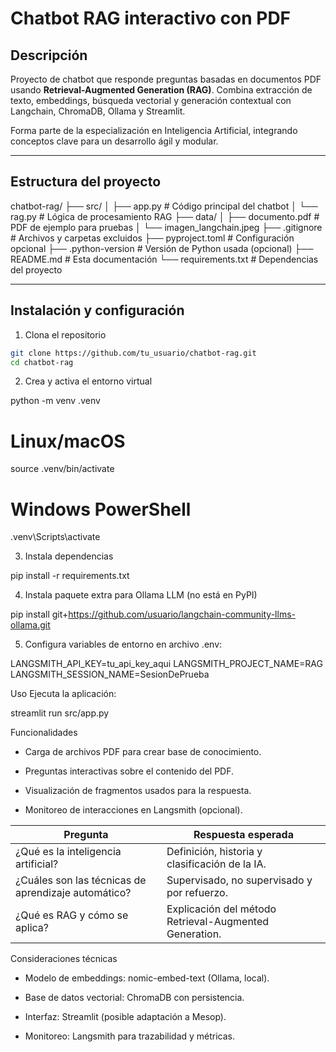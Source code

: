 # Chatbot RAG interactivo con PDF

## Descripción

Proyecto de chatbot que responde preguntas basadas en documentos PDF usando **Retrieval-Augmented Generation (RAG)**. Combina extracción de texto, embeddings, búsqueda vectorial y generación contextual con Langchain, ChromaDB, Ollama y Streamlit.

Forma parte de la especialización en Inteligencia Artificial, integrando conceptos clave para un desarrollo ágil y modular.

---

## Estructura del proyecto

chatbot-rag/
├── src/
│ ├── app.py # Código principal del chatbot
│ └── rag.py # Lógica de procesamiento RAG
├── data/
│ ├── documento.pdf # PDF de ejemplo para pruebas
│ └── imagen_langchain.jpeg
├── .gitignore # Archivos y carpetas excluidos
├── pyproject.toml # Configuración opcional
├── .python-version # Versión de Python usada (opcional)
├── README.md # Esta documentación
└── requirements.txt # Dependencias del proyecto


---

## Instalación y configuración

1. Clona el repositorio

```bash
git clone https://github.com/tu_usuario/chatbot-rag.git
cd chatbot-rag
```

2. Crea y activa el entorno virtual

python -m venv .venv
# Linux/macOS
source .venv/bin/activate
# Windows PowerShell
.venv\Scripts\activate

3. Instala dependencias

pip install -r requirements.txt

4. Instala paquete extra para Ollama LLM (no está en PyPI)

pip install git+https://github.com/usuario/langchain-community-llms-ollama.git

5. Configura variables de entorno en archivo .env:

LANGSMITH_API_KEY=tu_api_key_aqui
LANGSMITH_PROJECT_NAME=RAG
LANGSMITH_SESSION_NAME=SesionDePrueba

Uso
Ejecuta la aplicación:

streamlit run src/app.py

Funcionalidades

- Carga de archivos PDF para crear base de conocimiento.

- Preguntas interactivas sobre el contenido del PDF.

- Visualización de fragmentos usados para la respuesta.

- Monitoreo de interacciones en Langsmith (opcional).

| Pregunta                                            | Respuesta esperada                                     |
| --------------------------------------------------- | ------------------------------------------------------ |
| ¿Qué es la inteligencia artificial?                 | Definición, historia y clasificación de la IA.         |
| ¿Cuáles son las técnicas de aprendizaje automático? | Supervisado, no supervisado y por refuerzo.            |
| ¿Qué es RAG y cómo se aplica?                       | Explicación del método Retrieval-Augmented Generation. |

Consideraciones técnicas

- Modelo de embeddings: nomic-embed-text (Ollama, local).

- Base de datos vectorial: ChromaDB con persistencia.

- Interfaz: Streamlit (posible adaptación a Mesop).

- Monitoreo: Langsmith para trazabilidad y métricas.


